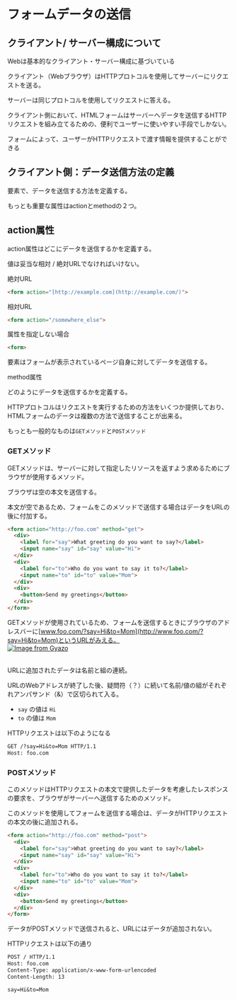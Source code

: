 # フォームデータの送信
## クライアント/ サーバー構成について

Webは基本的なクライアント・サーバー構成に基づいている

クライアント（Webブラウザ）はHTTPプロトコルを使用してサーバーにリクエストを送る。

サーバーは同じプロトコルを使用してリクエストに答える。

クライアント側において、HTMLフォームはサーバーへデータを送信するHTTPリクエストを組み立てるための、便利でユーザーに使いやすい手段でしかない。

フォームによって、ユーザーがHTTPリクエストで渡す情報を提供することができる

## クライアント側：データ送信方法の定義

<form>要素で、データを送信する方法を定義する。

もっとも重要な属性はactionとmethodの２つ。

## action属性

action属性はどこにデータを送信するかを定義する。

値は妥当な相対 / 絶対URLでなければいけない。

絶対URL

```markdown
<form action="[http://example.com](http://example.com/)">
```

相対URL

```markdown
<form action="/somewhere_else">
```

属性を指定しない場合

```markdown
<form>
```

<form>要素はフォームが表示されているページ自身に対してデータを送信する。

method属性

どのようにデータを送信するかを定義する。

HTTPプロトコルはリクエストを実行するための方法をいくつか提供しており、HTMLフォームのデータは複数の方法で送信することが出来る。

もっとも一般的なものは`GETメソッド`と`POSTメソッド`

### GETメソッド

GETメソッドは、サーバーに対して指定したリソースを返すよう求めるためにブラウザが使用するメソッド。

ブラウザは空の本文を送信する。

本文が空であるため、フォームをこのメソッドで送信する場合はデータをURLの後に付加する。

```markdown
<form action="http://foo.com" method="get">
  <div>
    <label for="say">What greeting do you want to say?</label>
    <input name="say" id="say" value="Hi">
  </div>
  <div>
    <label for="to">Who do you want to say it to?</label>
    <input name="to" id="to" value="Mom">
  </div>
  <div>
    <button>Send my greetings</button>
  </div>
</form>
```

GETメソッドが使用されているため、フォームを送信するときにブラウザのアドレスバーに[www.foo.com/?say=Hi&to=Mom](http://www.foo.com/?say=Hi&to=Mom)というURLがみえる。
<br>
[![Image from Gyazo](https://i.gyazo.com/45c037f0c4abfba8d71070e2b18a24d1.gif)](https://gyazo.com/45c037f0c4abfba8d71070e2b18a24d1)

<br>
URLに追加されたデータは名前と組の連続。

URLのWebアドレスが終了した後、疑問符（？）に続いて名前/値の組がそれぞれアンパサンド（&）で区切られて入る。

- `say` の値は `Hi`
- `to` の値は `Mom`

HTTPリクエストは以下のようになる

```markdown
GET /?say=Hi&to=Mom HTTP/1.1
Host: foo.com
```

### POSTメソッド

このメソッドはHTTPリクエストの本文で提供したデータを考慮したレスポンスの要求を、ブラウザがサーバーへ送信するためのメソッド。

このメソッドを使用してフォームを送信する場合は、データがHTTPリクエストの本文の後に追加される。

```markdown
<form action="http://foo.com" method="post">
  <div>
    <label for="say">What greeting do you want to say?</label>
    <input name="say" id="say" value="Hi">
  </div>
  <div>
    <label for="to">Who do you want to say it to?</label>
    <input name="to" id="to" value="Mom">
  </div>
  <div>
    <button>Send my greetings</button>
  </div>
</form>
```

データがPOSTメソッドで送信されると、URLにはデータが追加されない。

HTTPリクエストは以下の通り

```markdown
POST / HTTP/1.1
Host: foo.com
Content-Type: application/x-www-form-urlencoded
Content-Length: 13

say=Hi&to=Mom
```
